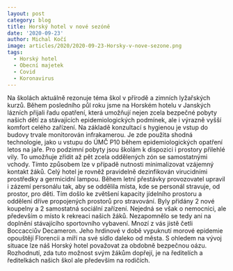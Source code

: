 ```yaml
---
layout: post
category: blog
title: Horský hotel v nové sezóně
date: '2020-09-23'
author: Michal Kočí
image: articles/2020/2020-09-23-Horsky-v-nove-sezone.png
tags:
  - Horský hotel
  - Obecní majetek
  - Covid
  - Koronavirus
---
```


Na školách aktuálně rezonuje téma škol v přírodě a zimních lyžařských kurzů. Během posledního půl roku jsme na Horském hotelu v Janských lázních přijali řadu opatření, která umožňují nejen zcela bezpečné pobyty našich dětí za stávajících epidemiologických podmínek, ale i výrazně vyšší komfort celého zařízení. Na základě konzultací s hygienou je vstup do budovy trvale monitorován infrakamerou. Je zde použita shodná technologie, jako u vstupu do ÚMČ P10 během epidemiologických opatření letos na jaře. Pro podzimní pobyty jsou školám k dispozici i prostory přilehlé vily. To umožňuje zřídit až pět zcela oddělených zón se samostatnými vchody. Tímto způsobem lze v případě nutnosti minimalizovat vzájemný kontakt žáků. Celý hotel je rovněž pravidelně dezinfikován virucidními prostředky a germicidní lampou. Během letní přestávky provozovatel upravil i zázemí personálu tak, aby se oddělila místa, kde se personál stravuje, od prostor, pro děti. Tím došlo ke zvětšení kapacity jídelního prostoru a oddělení dříve propojených prostorů pro stravování. Byly přidány 2 nové koupelny a 2 samostatná sociální zařízení. Nejedná se však o nemocnici, ale především o místo k rekreaci našich žáků. Nezapomnělo se tedy ani na doplnění stávajícího sportovního vybavení. Mnozí z vás jistě četli Boccacciův Decameron. Jeho hrdinové v době vypuknutí morové epidemie opouštějí Florencii a míří na své sídlo daleko od města. S ohledem na vývoj situace lze náš Horský hotel považovat za obdobně bezpečnou oázu. Rozhodnutí, zda tuto možnost svým žákům dopřejí, je na ředitelích a ředitelkách našich škol ale především na rodičích. 
